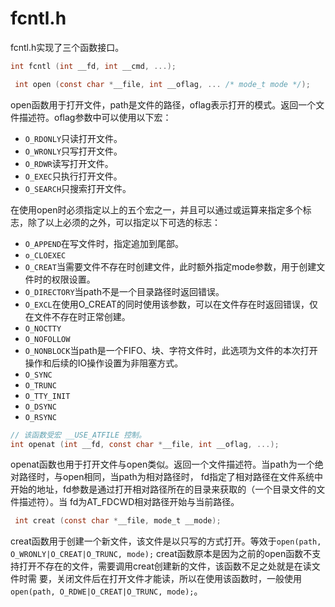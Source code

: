 # fcntl.h

fcntl.h实现了三个函数接口。

```c
int fcntl (int __fd, int __cmd, ...);
```

```c
 int open (const char *__file, int __oflag, ... /* mode_t mode */);
```

open函数用于打开文件，path是文件的路径，oflag表示打开的模式。返回一个文件描述符。oflag参数中可以使用以下宏：

* `O_RDONLY`只读打开文件。
* `O_WRONLY`只写打开文件。
* `O_RDWR`读写打开文件。
* `O_EXEC`只执行打开文件。
* `O_SEARCH`只搜索打开文件。

在使用open时必须指定以上的五个宏之一，并且可以通过或运算来指定多个标志，除了以上必须的之外，可以指定以下可选的标志：

* `O_APPEND`在写文件时，指定追加到尾部。
* `o_CLOEXEC`
* `O_CREAT`当需要文件不存在时创建文件，此时额外指定mode参数，用于创建文件时的权限设置。
* `O_DIRECTORY`当path不是一个目录路径时返回错误。
* `O_EXCL`在使用O_CREAT的同时使用该参数，可以在文件存在时返回错误，仅在文件不存在时正常创建。
* `O_NOCTTY`
* `O_NOFOLLOW`
* `O_NONBLOCK`当path是一个FIFO、块、字符文件时，此选项为文件的本次打开操作和后续的IO操作设置为非阻塞方式。
* `O_SYNC`
* `O_TRUNC`
* `O_TTY_INIT`
* `O_DSYNC`
* `O_RSYNC`

```c
// 该函数受宏 __USE_ATFILE 控制。
int openat (int __fd, const char *__file, int __oflag, ...);
```

openat函数也用于打开文件与open类似。返回一个文件描述符。当path为一个绝对路径时，与open相同，当path为相对路径时，
fd指定了相对路径在文件系统中开始的地址，fd参数是通过打开相对路径所在的目录来获取的（一个目录文件的文件描述符）。当
fd为AT_FDCWD相对路径开始与当前路径。

```c
 int creat (const char *__file, mode_t __mode);
```

creat函数用于创建一个新文件，该文件是以只写的方式打开。等效于`open(path, O_WRONLY|O_CREAT|O_TRUNC, mode);`
creat函数原本是因为之前的open函数不支持打开不存在的文件，需要调用creat创建新的文件，该函数不足之处就是在读文件时需
要，关闭文件后在打开文件才能读，所以在使用该函数时，一般使用`open(path, O_RDWE|O_CREAT|O_TRUNC, mode);`。

